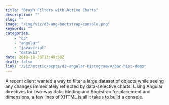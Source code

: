 ```yaml
---
title: "Brush Filters with Active Charts"
description: ""
slug: ""
image: "/img/viz/d3-ang-bootstrap-console.png"
keywords: ""
categories:
    - "d3"
    - "angular"
    - "javascript"
    - "dataviz"
date: 2018-11-30T13:49:58Z
draft: false
link: "/viz/static/expts/d3-angular-histogram/#/bar-hist-demo"
---
```

A recent client wanted a way to filter a large
      dataset of objects while seeing any changes immediately reflected by data-selective
      charts. Using Angular directives for two-way data-binding and Bootstrap for
      placement and dimensions, a few lines of XHTML is all it takes to build a console.
<!--more-->
